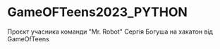 # GameOFTeens2023_PYTHON
Проєкт учасника команди "Mr. Robot" Сергія Богуша на хакатон від GameOfTeens
